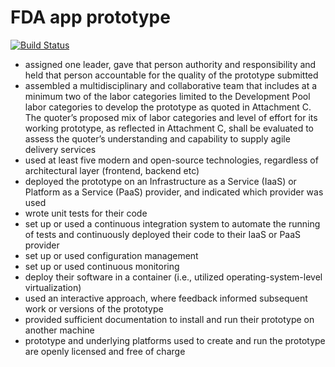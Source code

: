 # FDA app prototype

[![Build Status](https://travis-ci.org/cepinos/testing-travis-integration.svg?branch=master)](https://travis-ci.org/cepinos/testing-travis-integration)

- assigned one leader, gave that person authority and responsibility and held that person accountable for the quality of the prototype submitted
- assembled a multidisciplinary and collaborative team that includes at a minimum two of the labor categories limited to the Development Pool labor categories to develop the prototype as quoted in Attachment C. The quoter’s proposed mix of labor categories and level of effort for its working prototype, as reflected in Attachment C, shall be evaluated to assess the quoter’s understanding and capability to supply agile delivery services
- used at least five modern and open-source technologies, regardless of architectural layer (frontend, backend etc)
- deployed the prototype on an Infrastructure as a Service (IaaS) or Platform as a Service (PaaS) provider, and indicated which provider was used
- wrote unit tests for their code
- set up or used a continuous integration system to automate the running of tests and continuously deployed their code to their IaaS or PaaS provider
- set up or used configuration management
- set up or used continuous monitoring
- deploy their software in a container (i.e., utilized operating-system-level virtualization)
- used an interactive approach, where feedback informed subsequent work or versions of the prototype
- provided sufficient documentation to install and run their prototype on another machine
- prototype and underlying platforms used to create and run the prototype are openly licensed and free of charge
